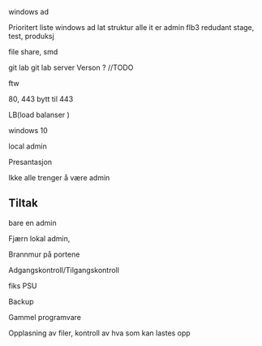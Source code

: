 windows ad

Prioritert liste
windows ad
lat struktur
alle it er admin
flb3 redudant
stage, test, produksj

file share, smd

git lab
git lab server Verson ? //TODO

ftw

80, 443 bytt til 443 

LB(load balanser )


windows 10

local admin


Presantasjon


Ikke alle trenger å være admin

## Tiltak

bare en admin

Fjærn lokal admin, 

Brannmur på portene

Adgangskontroll/Tilgangskontroll

fiks PSU

Backup 

Gammel programvare

Opplasning av filer, kontroll av hva som kan lastes opp 






